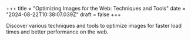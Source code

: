 +++
title = "Optimizing Images for the Web: Techniques and Tools"
date = "2024-08-22T10:38:07.039Z"
draft = false
+++

  Discover various techniques and tools to optimize images for faster load times and better performance on the web.
        